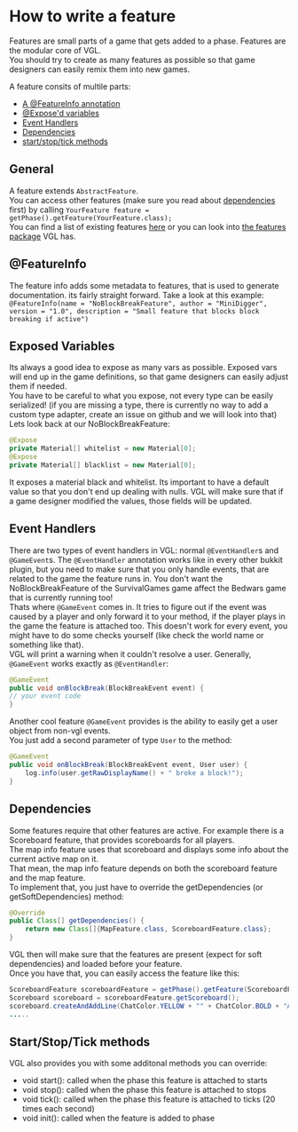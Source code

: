 # How to write a feature

Features are small parts of a game that gets added to a phase. Features are the modular core of VGL.  
You should try to create as many features as possible so that game designers can easily remix them into new games.  

A feature consits of multile parts:

* [A @FeatureInfo annotation](#featureinfo)   
* [@Expose'd variables](#exposed-variables)   
* [Event Handlers](#event-handlers)  
* [Dependencies](#dependencies)  
* [start/stop/tick methods](#startstoptick-methods)    

## General

A feature extends `AbstractFeature`.  
You can access other features (make sure you read about [dependencies](#dependencies) first) by calling
`YourFeature feature = getPhase().getFeature(YourFeature.class);`  
You can find a list of existing features [here](../components/features/) or you can look into 
[the features package](https://github.com/VoxelGamesLib/VoxelGamesLibv2/tree/master/src/main/java/me/minidigger/voxelgameslib/feature/features) 
VGL has.

## @FeatureInfo

The feature info adds some metadata to features, that is used to generate documentation. its fairly straight 
forward. Take a look at this example: 
`@FeatureInfo(name = "NoBlockBreakFeature", author = "MiniDigger", version = "1.0", description = "Small feature that blocks block breaking if active")`

## Exposed Variables

Its always a good idea to expose as many vars as possible. Exposed vars will end up in the game definitions, so that
game designers can easily adjust them if needed.  
You have to be careful to what you expose, not every type can be easily serialized! (if you are missing a type, there is currently no way to add a custom type adapter, 
create an issue on github and we will look into that)  
Lets look back at our NoBlockBreakFeature:
```java
@Expose
private Material[] whitelist = new Material[0];
@Expose
private Material[] blacklist = new Material[0];
```
It exposes a material black and whitelist. Its important to have a default value so that you don't end up dealing with nulls.
VGL will make sure that if a game designer modified the values, those fields will be updated.

## Event Handlers

There are two types of event handlers in VGL: normal `@EventHandler`s and `@GameEvent`s. 
The `@EventHandler` annotation works like in every other bukkit plugin, but you need to make sure that you only handle events, that are related 
to the game the feature runs in. You don't want the NoBlockBreakFeature of the SurvivalGames game affect the Bedwars game that is currently running too!  
Thats where `@GameEvent` comes in. It tries to figure out if the event was caused by a player and only forward it to your method, if the player plays in the game the
feature is attached too. This doesn't work for every event, you might have to do some checks yourself (like check the world name or something like that).  
VGL will print a warning when it couldn't resolve a user.
Generally, `@GameEvent` works exactly as `@EventHandler`:
```java
@GameEvent
public void onBlockBreak(BlockBreakEvent event) {
// your event code
}
```
Another cool feature `@GameEvent` provides is the ability to easily get a user object from non-vgl events.  
You just add a second parameter of type `User` to the method:  
```java
@GameEvent
public void onBlockBreak(BlockBreakEvent event, User user) {
    log.info(user.getRawDisplayName() + " broke a block!");
}
```

## Dependencies

Some features require that other features are active. For example there is a Scoreboard feature, that provides scoreboards for all players.  
The map info feature uses that scoreboard and displays some info about the current active map on it.  
That mean, the map info feature depends on both the scoreboard feature and the map feature.  
To implement that, you just have to override the getDependencies (or getSoftDependencies) method:
```java
@Override
public Class[] getDependencies() {
    return new Class[]{MapFeature.class, ScoreboardFeature.class};
}
```
VGL then will make sure that the features are present (expect for soft dependencies) and loaded before your feature.  
Once you have that, you can easily access the feature like this:  
```java
ScoreboardFeature scoreboardFeature = getPhase().getFeature(ScoreboardFeature.class);
Scoreboard scoreboard = scoreboardFeature.getScoreboard();
scoreboard.createAndAddLine(ChatColor.YELLOW + "" + ChatColor.BOLD + "Author: ");
.....
```


## Start/Stop/Tick methods

VGL also provides you with some additonal methods you can override: 

* void start(): called when the phase this feature is attached to starts  
* void stop(): called when the phase this feature is attached to stops  
* void tick(): called when the phase this feature is attached to ticks (20 times each second)  
* void init(): called when the feature is added to phase